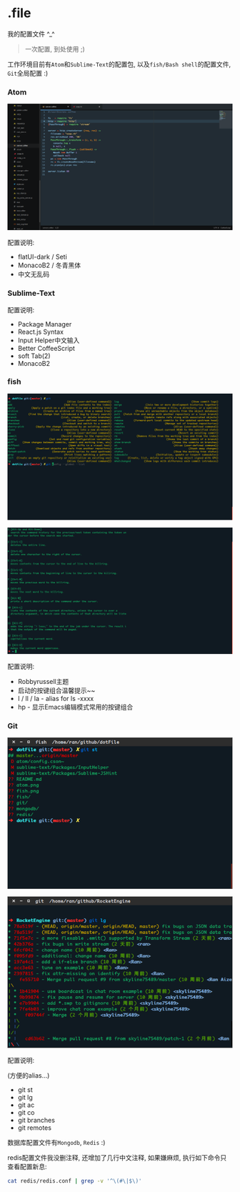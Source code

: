 # .file

我的配置文件 ^_^

> 一次配置, 到处使用 ;)

工作环境目前有`Atom`和`Sublime-Text`的配置包, 以及`fish/Bash shell`的配置文件, `Git`全局配置 :)

### Atom
![atom screenshot](https://raw.githubusercontent.com/abbshr/dotFile/master/atom.png?token=AC6bS7MFJ83Qvg5QbLh8h0vnNI1Zn7hYks5VcvU1wA%3D%3D)

配置说明:

+ flatUI-dark / Seti
+ MonacoB2 / 冬青黑体
+ 中文无乱码

### Sublime-Text

配置说明:

+ Package Manager
+ React.js Syntax
+ Input Helper中文输入
+ Better CoffeeScript
+ soft Tab(2)
+ MonacoB2

### fish

![fish](https://raw.githubusercontent.com/abbshr/dotFile/master/fish.png?token=AC6bS6cPcEYrcDTQ-3I9DlYsWqfbVkgFks5VcvVawA%3D%3D)

![boot](https://raw.githubusercontent.com/abbshr/dotFile/master/fish/fish-bootstrap.png?token=AC6bS5pdHsKVTo3YT6f10us5li8DF3rdks5VcvWMwA%3D%3D)

配置说明:

+ Robbyrussell主题
+ 启动的按键组合温馨提示~~
+ l / ll / la - alias for ls -xxxx
+ hp - 显示Emacs编辑模式常用的按键组合

### Git

![git-st](https://raw.githubusercontent.com/abbshr/dotFile/master/git-st.png?token=AC6bS8K9YbH-Z4aPNPn0M2PTfx9uYeviks5VcvXHwA%3D%3D)

![git-lg](https://raw.githubusercontent.com/abbshr/dotFile/master/git-lg.png?token=AC6bS5RpBP2Kjv4n_uR-cHNiV53yPW2Dks5VcvXRwA%3D%3D)

配置说明:

(方便的alias...)

+ git st
+ git lg
+ git ac
+ git co
+ git branches
+ git remotes

数据库配置文件有`Mongodb`, `Redis` :)

redis配置文件我没删注释, 还增加了几行中文注释, 如果嫌麻烦, 执行如下命令只查看配置新息:

```sh
cat redis/redis.conf | grep -v '^\(#\|$\)'
```
